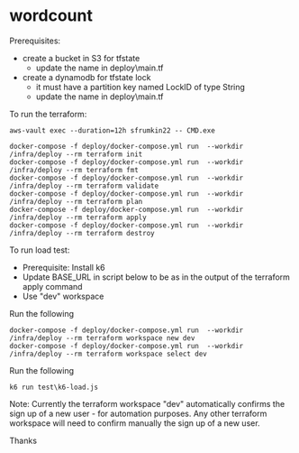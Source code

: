 # wordcount


Prerequisites:
- create a bucket in S3 for tfstate
    - update the name in deploy\main.tf
- create a dynamodb for tfstate lock
    - it must have a partition key named LockID of type String
    - update the name in deploy\main.tf

To run the terraform:

    aws-vault exec --duration=12h sfrumkin22 -- CMD.exe

    docker-compose -f deploy/docker-compose.yml run  --workdir /infra/deploy --rm terraform init
    docker-compose -f deploy/docker-compose.yml run  --workdir /infra/deploy --rm terraform fmt
    docker-compose -f deploy/docker-compose.yml run  --workdir /infra/deploy --rm terraform validate
    docker-compose -f deploy/docker-compose.yml run  --workdir /infra/deploy --rm terraform plan
    docker-compose -f deploy/docker-compose.yml run  --workdir /infra/deploy --rm terraform apply
    docker-compose -f deploy/docker-compose.yml run  --workdir /infra/deploy --rm terraform destroy

To run load test:

- Prerequisite: Install k6
- Update BASE_URL in script below to be as in  the output of the terraform apply command
- Use "dev" workspace

Run the following

    docker-compose -f deploy/docker-compose.yml run  --workdir /infra/deploy --rm terraform workspace new dev
    docker-compose -f deploy/docker-compose.yml run  --workdir /infra/deploy --rm terraform workspace select dev

Run the following

    k6 run test\k6-load.js

Note: Currently the terraform workspace "dev" automatically confirms the sign up of a new user - for automation purposes.  Any other terraform workspace will need to confirm manually the sign up of a new user.

Thanks

